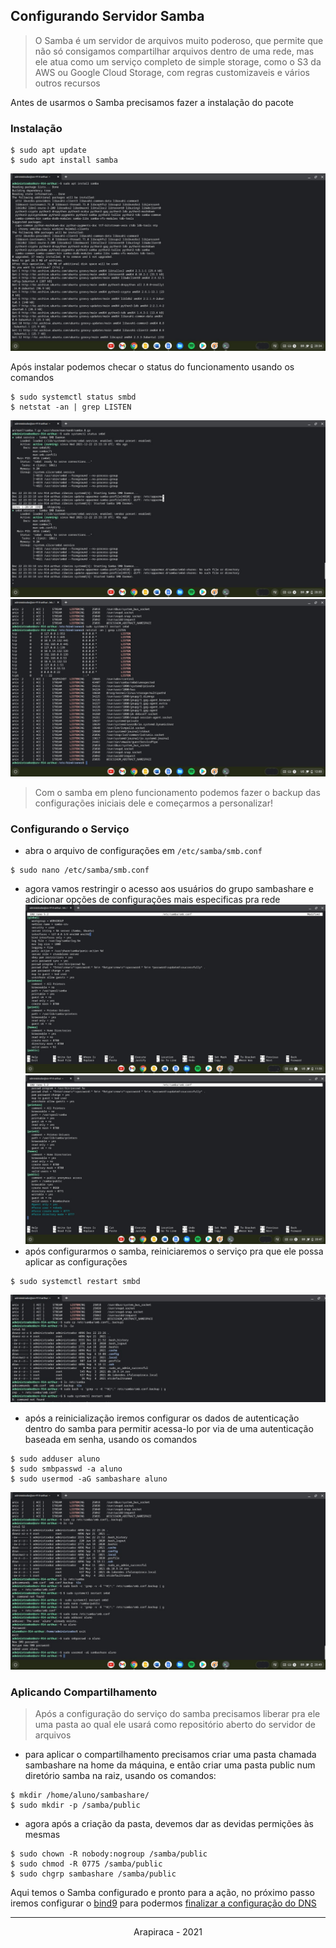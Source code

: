 ## Configurando Servidor Samba

> O Samba é um servidor de arquivos muito poderoso, que permite que não só consigamos compartilhar arquivos dentro de uma rede, mas ele atua como um serviço completo de simple storage, como o S3 da AWS ou Google Cloud Storage, com regras customizaveis e vários outros recursos

Antes de usarmos o Samba precisamos fazer a instalação do pacote

### Instalação
```shell
$ sudo apt update
$ sudo apt install samba
```
![install samba](../media/images/7.jpg)

Após instalar podemos checar o status do funcionamento usando os comandos
```shell
$ sudo systemctl status smbd
$ netstat -an | grep LISTEN
```
![check smbd status](../media/images/8.jpg)
![check smbd status](../media/images/9.jpg)

> Com o samba em pleno funcionamento podemos fazer o backup das configurações iniciais dele e começarmos a personalizar!

### Configurando o Serviço
* abra o arquivo de configurações em `/etc/samba/smb.conf`
```shell
$ sudo nano /etc/samba/smb.conf
```
* agora vamos restringir o acesso aos usuários do grupo sambashare e adicionar opções de configurações mais especificas pra rede
![smb1](../media/images/10.jpg)
![smb1](../media/images/11.jpg)
* após configurarmos o samba, reiniciaremos o serviço pra que ele possa aplicar as configurações
```shell
$ sudo systemctl restart smbd
```
![smb1](../media/images/12.jpg)
* após a reinicialização iremos configurar os dados de autenticação dentro do samba para permitir acessa-lo por via de uma autenticação baseada em senha, usando os comandos
```shell
$ sudo adduser aluno
$ sudo smbpasswd -a aluno
$ sudo usermod -aG sambashare aluno
```
![smb1](../media/images/13.jpg)

### Aplicando Compartilhamento
> Após a configuração do serviço do samba precisamos liberar pra ele uma pasta ao qual ele usará como repositório aberto do servidor de arquivos

* para aplicar o compartilhamento precisamos criar uma pasta chamada sambashare na home da máquina, e então criar uma pasta public num diretório samba na raiz, usando os comandos:
```shell
$ mkdir /home/aluno/sambashare/
$ sudo mkdir -p /samba/public
```
* agora após a criação da pasta, devemos dar as devidas permições às mesmas
```shell
$ sudo chown -R nobody:nogroup /samba/public
$ sudo chmod -R 0775 /samba/public
$ sudo chgrp sambashare /samba/public
```

Aqui temos o Samba configurado e pronto para a ação, no próximo passo iremos configurar o [bind9](https://www.isc.org/bind/) para podermos [finalizar a configuração do DNS](../dns/bind9.md) 
___
<p align="center"> Arapiraca - 2021 </p>